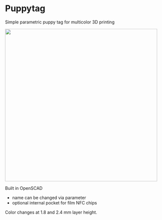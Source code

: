 # Puppytag
 Simple parametric puppy tag for multicolor 3D printing

<img width="500" src="https://i.imgur.com/lTVzpdb.jpeg">

 Built in OpenSCAD

 - name can be changed via parameter
 - optional internal pocket for film NFC chips

 Color changes at 1.8 and 2.4 mm layer height.